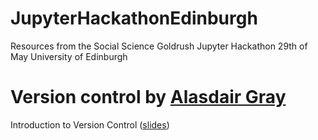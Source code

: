 # JupyterHackathonEdinburgh

Resources from the Social Science Goldrush Jupyter Hackathon 29th of May University of Edinburgh

# Version control by [Alasdair Gray](http://www.macs.hw.ac.uk/~ajg33)
Introduction to Version Control ([slides](https://www.dropbox.com/s/rtkvater1nngd0q/vcForSocialScientists.pptx?dl=0))
